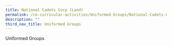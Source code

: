 ```yaml
---
title: National Cadets Corp (Land)
permalink: /co-curricular-activities/Uniformed-Groups/National-Cadets-Corp-Land/
description: ""
third_nav_title: Uniformed Groups
---
```

Uniformed Groups